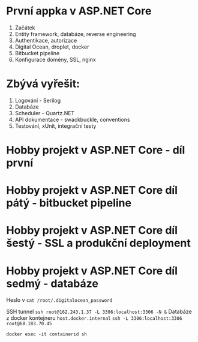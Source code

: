 # První appka v ASP.NET Core
1. Začátek
2. Entity framework, databáze, reverse engineering
3. Authentikace, autorizace
4. Digital Ocean, droplet, docker
5. Bitbucket pipeline
6. Konfigurace domény, SSL, nginx

# Zbývá vyřešit:
1. Logování - Serilog
2. Databáze
3. Scheduler - Quartz.NET
4. API dokumentace - swackbuckle, conventions
5. Testování, xUnit, integrační testy

# Hobby projekt v ASP.NET Core - díl první

# Hobby projekt v ASP.NET Core díl pátý - bitbucket pipeline

# Hobby projekt v ASP.NET Core díl šestý - SSL a produkční deployment

# Hobby projekt v ASP.NET Core díl sedmý - databáze
Heslo v `cat /root/.digitalocean_password`

SSH tunnel `ssh root@162.243.1.37 -L 3306:localhost:3306 -N &`
Databáze z docker kontejneru `host.docker.internal`
`ssh -L 3306:localhost:3306 root@68.183.70.45`

`docker exec -it containerid sh`
